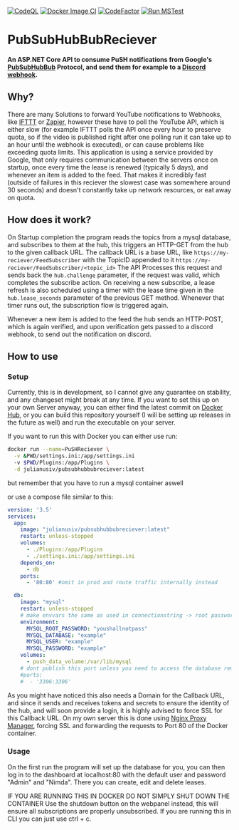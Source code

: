 [![CodeQL](https://github.com/JulianusIV/PubSubHubBubReciever/actions/workflows/codeql-analysis.yml/badge.svg?branch=master)](https://github.com/JulianusIV/PubSubHubBubReciever/actions/workflows/codeql-analysis.yml)
[![Docker Image CI](https://github.com/JulianusIV/PubSubHubBubReciever/actions/workflows/docker-ci.yml/badge.svg?branch=master)](https://github.com/JulianusIV/PubSubHubBubReciever/actions/workflows/docker-ci.yml)
[![CodeFactor](https://www.codefactor.io/repository/github/julianusiv/pubsubhubbubreciever/badge)](https://www.codefactor.io/repository/github/julianusiv/pubsubhubbubreciever)
[![Run MSTest](https://github.com/JulianusIV/PubSubHubBubReciever/actions/workflows/run-mstest.yml/badge.svg)](https://github.com/JulianusIV/PubSubHubBubReciever/actions/workflows/run-mstest.yml)

# PubSubHubBubReciever

**An ASP.NET Core API to consume PuSH notifications from Google's [PubSubHubBub](https://pubsubhubbub.appspot.com) Protocol, and send them for example to a [Discord webhook](https://discord.com/developers/docs/resources/webhook#execute-webhook).**

## Why?

There are many Solutions to forward YouTube notifications to Webhooks, like [IFTTT](https://ifttt.com/) or [Zapier](https://zapier.com/), however these have to poll the YouTube API, which is either slow (for example IFTTT polls the API once every hour to preserve quota, so if the video is published right after one polling run it can take up to an hour until the webhook is executed), or can cause problems like exceeding quota limits. This application is using a service provided by Google, that only requires communication between the servers once on startup, once every time the lease is renewed (typically 5 days), and whenever an item is added to the feed. That makes it incredibly fast (outside of failures in this reciever the slowest case was somewhere around 30 seconds) and doesn't constantly take up network resources, or eat away on quota.

## How does it work?

On Startup completion the program reads the topics from a mysql database, and subscribes to them at the hub, this triggers an HTTP-GET from the hub to the given callback URL. The callback URL is a base URL, like ``https://my-reciever/FeedSubscriber`` with the TopicID appended to it ``https://my-reciever/FeedSubscriber/<topic_id>``
The API Processes this request and sends back the ``hub.challenge`` parameter, if the request was valid, which completes the subscribe action.
On receiving a new subscribe, a lease refresh is also scheduled using a timer with the lease time given in the ``hub.lease_seconds`` parameter of the previous GET method.
Whenever that timer runs out, the subscription flow is triggered again.

Whenever a new item is added to the feed the hub sends an HTTP-POST, which is again verified, and upon verification gets passed to a discord webhook, to send out the notification on discord.

## How to use

### Setup

Currently, this is in development, so I cannot give any guarantee on stability, and any changeset might break at any time.
If you want to set this up on your own Server anyway, you can either find the latest commit on [Docker Hub](https://hub.docker.com/r/julianusiv/pubsubhubbubreciever/tags), or you can build this repository yourself (I will be setting up releases in the future as well) and run the executable on your server.

If you want to run this with Docker you can either use run:

```sh
docker run --name=PuSHReciever \
  -v &PWD/settings.ini:/app/settings.ini
  -v $PWD/Plugins:/app/Plugins \
  -d julianusiv/pubsubhubbubreciever:latest
```
but remember that you have to run a mysql container aswell

or use a compose file similar to this:

```yml
version: '3.5'
services:
  app:
    image: "julianusiv/pubsubhubbubreciever:latest"
    restart: unless-stopped
    volumes:
      - ./Plugins:/app/Plugins
      - ./settings.ini:/app/settings.ini
    depends_on:
      - db
    ports:
      - '80:80' #omit in prod and route traffic internally instead

  db:
    image: "mysql"
    restart: unless-stopped
    # make envvars the same as used in connectionstring -> root password can differ
    environment:
      MYSQL_ROOT_PASSWORD: "youshallnotpass"
      MYSQL_DATABASE: "example"
      MYSQL_USER: "example"
      MYSQL_PASSWORD: "example"
    volumes:
      - push_data_volume:/var/lib/mysql
    # dont publish this port unless you need to access the database remotely
    #ports:
    #  - '3306:3306'
```

As you might have noticed this also needs a Domain for the Callback URL, and since it sends and receives tokens and secrets to ensure the identity of the hub, and will soon provide a login, it is highly advised to force SSL for this Callback URL. On my own server this is done using [Nginx Proxy Manager](https://nginxproxymanager.com/), forcing SSL and forwarding the requests to Port 80 of the Docker container.

### Usage

On the first run the program will set up the database for you, you can then log in to the dashboard at localhost:80 with the default user and password "Admin" and "Nimda". There you can create, edit and delete leases.

IF YOU ARE RUNNING THIS IN DOCKER DO NOT SIMPLY SHUT DOWN THE CONTAINER
Use the shutdown button on the webpanel instead, this will ensure all subscriptions are properly unsubscribed.
If you are running this in CLI you can just use ctrl + c.
